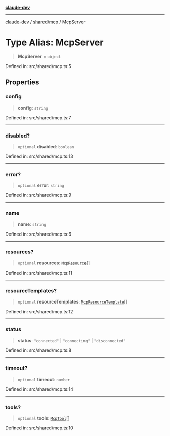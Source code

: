 [**claude-dev**](../../../README.md)

***

[claude-dev](../../../README.md) / [shared/mcp](../README.md) / McpServer

# Type Alias: McpServer

> **McpServer** = `object`

Defined in: src/shared/mcp.ts:5

## Properties

### config

> **config**: `string`

Defined in: src/shared/mcp.ts:7

***

### disabled?

> `optional` **disabled**: `boolean`

Defined in: src/shared/mcp.ts:13

***

### error?

> `optional` **error**: `string`

Defined in: src/shared/mcp.ts:9

***

### name

> **name**: `string`

Defined in: src/shared/mcp.ts:6

***

### resources?

> `optional` **resources**: [`McpResource`](McpResource.md)[]

Defined in: src/shared/mcp.ts:11

***

### resourceTemplates?

> `optional` **resourceTemplates**: [`McpResourceTemplate`](McpResourceTemplate.md)[]

Defined in: src/shared/mcp.ts:12

***

### status

> **status**: `"connected"` \| `"connecting"` \| `"disconnected"`

Defined in: src/shared/mcp.ts:8

***

### timeout?

> `optional` **timeout**: `number`

Defined in: src/shared/mcp.ts:14

***

### tools?

> `optional` **tools**: [`McpTool`](McpTool.md)[]

Defined in: src/shared/mcp.ts:10
